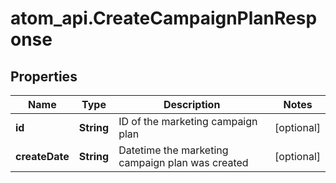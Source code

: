 # atom_api.CreateCampaignPlanResponse

## Properties
Name | Type | Description | Notes
------------ | ------------- | ------------- | -------------
**id** | **String** | ID of the marketing campaign plan | [optional] 
**createDate** | **String** | Datetime the marketing campaign plan was created | [optional] 


